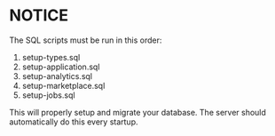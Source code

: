 # NOTICE

The SQL scripts must be run in this order:

1) setup-types.sql
2) setup-application.sql
3) setup-analytics.sql
4) setup-marketplace.sql
5) setup-jobs.sql

This will properly setup and migrate your database. The server should automatically do this every startup.
